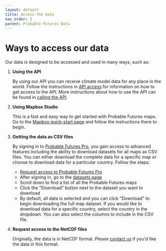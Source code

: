 ```yaml
---
layout: default
title: Access the data
nav_order: 3
parent: Probable Futures Data
---
```


# Ways to access our data

Our data is designed to be accessed and used in many ways, such as:

1.  **Using the API**

    By using our API you can receive climate model data for any place in the world. Follow the instructions in [API access](./api-access.md) for information on how to get access to the API. More instructions about how to use the API can be found in [calling the API](./calling-the-api.md).

2.  **Using Mapbox Studio**

    This is a fast and easy way to get started with Probable Futures maps. Go to the [Mapbox quick-start page](./mapbox-quick-start.md) and follow the instructions there to begin.

3.  **Getting the data as CSV files**

    By signing in to [Probable Futures Pro](https://probablefutures.org/pro/), you gain access to advanced features including the ability to download datasets for all maps as CSV files. You can either download the complete data for a specific map or choose to download data for a particular country. Follow the steps:

    -   [Request access to Probable Futures Pro](https://airtable.com/shrOMfMgh7EoHajKN)
    -   After signing in, go to the [datasets page](https://pro.probablefutures.org/dashboard/datasets)
    -   Scroll down to find a list of all the Probable Futures maps
    -   Click the "Download" button next to the dataset you want to download
    -   By default, all data is selected and you can click "Download" to begin downloading the full map dataset. If you would like to download data for a specific country, select the country in the dropdown. You can also select the columns to include in the CSV file.

4.  **Request access to the NetCDF files**

    Originally, the data is in NetCDF format. Please [contact us](https://probablefutures.org/contact/) if you'd like the data in this format.
